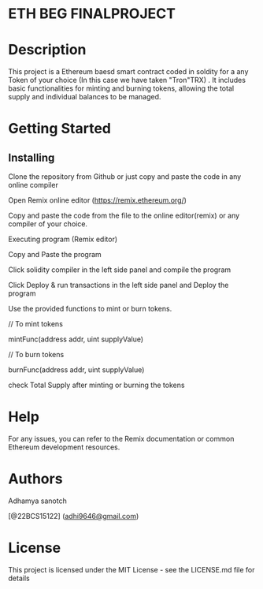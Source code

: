 # ETH BEG FINALPROJECT

# Description

This project is a Ethereum baesd smart contract coded in soldity for a any Token of your choice (In this case we have taken "Tron"TRX) . It includes basic functionalities for minting and burning tokens, allowing the total supply and individual balances to be managed.

# Getting Started

## Installing

Clone the repository from Github or just copy and paste the code in any online compiler

Open Remix online editor (https://remix.ethereum.org/)

Copy and paste the code from the file to the online editor(remix) or any compiler of your choice.

Executing program (Remix editor)

Copy and Paste the program

Click solidity compiler in the left side panel and compile the program

Click Deploy & run transactions in the left side panel and Deploy the program

Use the provided functions to mint or burn tokens.

// To mint tokens

mintFunc(address addr, uint supplyValue)

// To burn tokens

burnFunc(address addr, uint supplyValue)

check Total Supply after minting or burning the tokens

# Help

For any issues, you can refer to the Remix documentation or common Ethereum development resources.


# Authors

Adhamya sanotch

[@22BCS15122] (adhi9646@gmail.com)


# License

This project is licensed under the MIT License - see the LICENSE.md file for details

